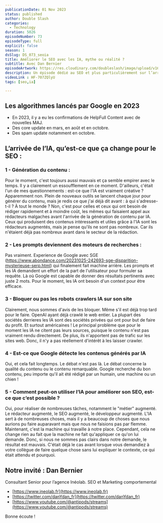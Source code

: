 ```yaml
---
publicationDate: 01 Nov 2023
status: published
author: Double Slash
categories:
  - Technology
duration: 5026
episodeNumber: 73
episodeType: full
explicit: false
season: 1
dsSlug: DS_073_seoia
title: Améliorer le SEO avec les IA, mythe ou réalité ?
subtitle: Avec Dan Bernier
episodeArtwork: https://res.cloudinary.com/doubleslash/image/upload/v1698610790/episode/ART_73_bxnjbq.png
description: Un épisode dédié au SEO et plus particulièrement sur l’arrivée des IA dans le SEO. Qu’est-ce que cela change. Peut-on tirer parti des IA pour améliorer son SEO. Pouvons-nous générer du contenu de qualité avec les IA ?
videoLink : HF-707ZQlyU
tags: [seo,ia]

---
```

## Les algorithmes lancés par Google en 2023
- En 2023, il y a eu les confirmations de HelpFull Content avec de nouvelles MAJ.
- Des core update en mars, en août et en octobre.
- Des spam update notamment en octobre.

## L’arrivée de l’IA, qu’est-ce que ça change pour le SEO :

### 1 - Génération du contenu :

Pour le moment, c'est toujours aussi mauvais et ça semble empirer avec le temps.
Il y a clairement un essoufflement en ce moment. D'ailleurs, c'était l'un de mes questionnements : est-ce que l'IA est vraiment créative ?
Apparemment non.
Plein de nouveaux outils se lancent chaque jour pour générer du contenu, mais je redis ce que j'ai déjà dit avant : à qui s'adresse-t-il ?
À tout le monde ? Non, c'est pour celles et ceux qui ont besoin de rédiger rapidement et à moindre coût, les mêmes qui faisaient appel aux rédacteurs malgaches avant l'arrivée de la génération de contenu par IA.
Ceux qui produisent des contenus intéressants et utiles grâce à l'IA sont les rédacteurs augmentés, mais je pense qu'ils ne sont pas nombreux. Car ils n'étaient déjà pas nombreux avant dans le secteur de la rédaction.

### 2 - Les prompts deviennent des moteurs de recherches :

Pas vraiment. Experience de Google avec SGE (https://www.abondance.com/20231025-242693-sge-disparition-mysterieuse-serp.html) qui finalement fait machine arrière.
Les prompts et les IA demandent un effort de la part de l'utilisateur pour formuler sa requête. Là où Google est capable de donner des résultats pertinents avec juste 2 mots.
Pour le moment, les IA ont besoin d'un context pour être efficace.

### 3 - Bloquer ou pas les robots crawlers IA sur son site

Clairement, nous sommes d'avis de les bloquer. Même s'il est déjà trop tard pour le faire. OpenAI ayant déjà crawlé le web entier.
La plupart des sociétés derrieres les IA sont des sociétés privées qui ont pour but de faire du profit. Et surtout américaines !
Le principal problème que pour le moment les IA ne citent pas leurs sources, puisque le contenu n'est pas vraiment rendu directement.
De plus, ils n'apportent pas de trafic sur les sites web. Donc, il n'y a pas réellement d'intérêt à les laisser crawler.

### 4 - Est-ce que Google détecte les contenus générés par IA

Oui, et cela fait longtemps. Le débat n'est pas là. Le débat concerne la qualité du contenu ou le contenu remarquable.
Google recherche du bon contenu, peu importe qu'il ait été rédigé par un humain, une machine ou un chien !

### 5 - Comment peut-on utiliser l’IA pour améliorer son SEO, est-ce que c’est possible ?

Oui, pour réaliser de nombreuses tâches, notamment le "métier" augmenté.
Le rédacteur augmenté, le SEO augmenté, le développeur augmenté.
L'IA sert à de nombreuses choses, mais il y a beaucoup de choses que nous aurions pu faire auparavant mais que nous ne faisions pas par flemme.
Maintenant, c'est la machine qui travaille à notre place. Cependant, cela ne change rien au fait que la machine ne fait qu'appliquer ce qu'on lui demande. Donc, si nous ne sommes pas clairs dans notre demande, le résultat est mauvais.
C'était déjà le cas avant lorsque vous demandiez à votre collègue de faire quelque chose sans lui expliquer le contexte, ce qui était attendu et pourquoi.


## Notre invité : Dan Bernier

Consultant Senior pour l’agence Inéolab.
SEO et Marketing comportemental

- [https://www.ineolab.fr](https://www.ineolab.fr)
- [https://twitter.com/danYdan_fr](https://twitter.com/danYdan_fr)
- [https://www.youtube.com/@antipods/streams](https://www.youtube.com/@antipods/streams)

Bonne écoute !




